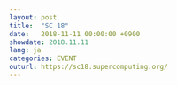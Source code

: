 ```yaml
---
layout: post
title:  "SC 18"
date:   2018-11-11 00:00:00 +0900
showdate: 2018.11.11
lang: ja
categories: EVENT
outurl: https://sc18.supercomputing.org/
---
```

